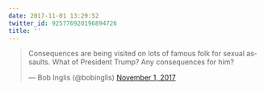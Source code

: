 ```yaml
---
date: 2017-11-01 13:29:52
twitter_id: 925776920196894726
title: ''
---
```


<blockquote class="twitter-tweet"><p lang="en" dir="ltr">Consequences are being visited on lots of famous folk for sexual assaults. What of President Trump? Any consequences for him?</p>&mdash; Bob Inglis (@bobinglis) <a href="https://twitter.com/bobinglis/status/925742956744773632?ref_src=twsrc%5Etfw">November 1, 2017</a></blockquote>
<script async src="https://platform.twitter.com/widgets.js" charset="utf-8"></script>
